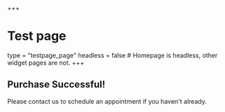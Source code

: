 +++
# Test page
type = "testpage_page"
headless = false  # Homepage is headless, other widget pages are not.
+++

## Purchase Successful!
Please contact us to schedule an appointment if you haven't already.